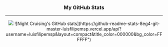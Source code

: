 <h3 align="center">
My GitHub Stats
</h3>
<hr/>

<div align="center">
  <img src="https://github-readme-stats-8eg4-git-master-luisfilipemsp.vercel.app/api?username=luisfilipemsp&layout=compact&title_color=000000&bg_color=FFFFFF" />
  ![Night Cruising's GitHub stats](https://github-readme-stats-8eg4-git-master-luisfilipemsp.vercel.app/api?username=luisfilipemsp&layout=compact&title_color=000000&bg_color=FFFFFF")
</div>
 
